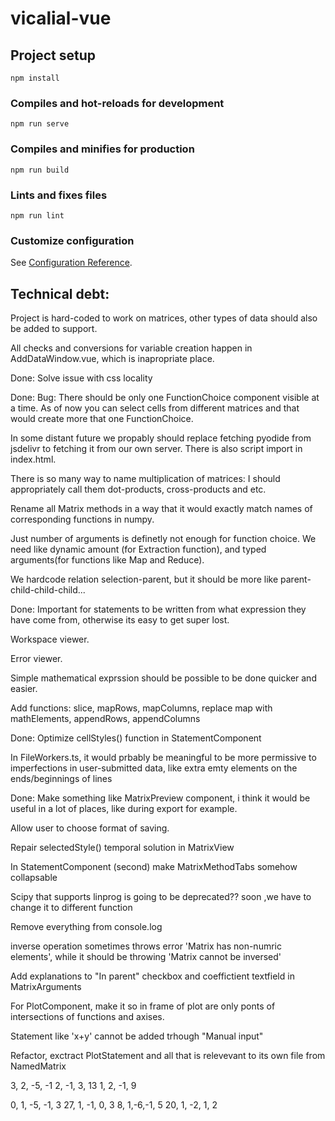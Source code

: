 # vicalial-vue

## Project setup
```
npm install
```

### Compiles and hot-reloads for development
```
npm run serve
```

### Compiles and minifies for production
```
npm run build
```

### Lints and fixes files
```
npm run lint
```

### Customize configuration
See [Configuration Reference](https://cli.vuejs.org/config/).


## Technical debt:
Project is hard-coded to work on matrices, other types of data should also be added to support.

All checks and conversions for variable creation happen in AddDataWindow.vue, which is inapropriate place.

Done: Solve issue with css locality

Done: Bug: There should be only one FunctionChoice component visible at a time. As of now you can select cells from different matrices and that would create more that one FunctionChoice.

In some distant future we propably should replace fetching pyodide from jsdelivr to fetching it from our own server. There is also script import in index.html.

There is so many way to name multiplication of matrices: I should appropriately call them dot-products, cross-products and etc.

Rename all Matrix methods in a way that it would exactly match names of corresponding functions in numpy.

Just number of arguments is definetly not enough for function choice. We need like dynamic amount (for Extraction function), and typed arguments(for functions like Map and Reduce).

We hardcode relation selection-parent, but it should be more like parent-child-child-child...

Done: Important for statements to be written from what expression they have come from, otherwise its easy to get super lost.

Workspace viewer.

Error viewer.

Simple mathematical exprssion should be possible to be done quicker and easier.

Add functions: slice, mapRows, mapColumns, replace map with mathElements, appendRows, appendColumns

Done: Optimize cellStyles() function in StatementComponent

In FileWorkers.ts, it would prbably be meaningful to be more permissive to imperfections in user-submitted data, like extra emty elements on the ends/beginnings of lines

Done: Make something like MatrixPreview component, i think it would be useful in a lot of places, like during export for example.

Allow user to choose format of saving.

Repair selectedStyle() temporal solution in MatrixView

In StatementComponent (second) make MatrixMethodTabs somehow collapsable

Scipy that supports linprog is going to be deprecated?? soon ,we have to change it to different function

Remove everything from console.log

inverse operation sometimes throws error 'Matrix has non-numric elements', while it should be throwing 'Matrix cannot be inversed'

Add explanations to "In parent" checkbox and coeffictient textfield in MatrixArguments

For PlotComponent, make it so in frame of plot are only ponts of intersections of functions and axises.

Statement like 'x+y' cannot be added trhough "Manual input"

Refactor, exctract PlotStatement and all that is relevevant to its own file from NamedMatrix

3, 2, -5, -1
2, -1, 3, 13
1, 2, -1, 9



0, 1, -5, -1, 3
27, 1, -1, 0, 3
8, 1,-6,-1, 5
20, 1, -2, 1, 2

